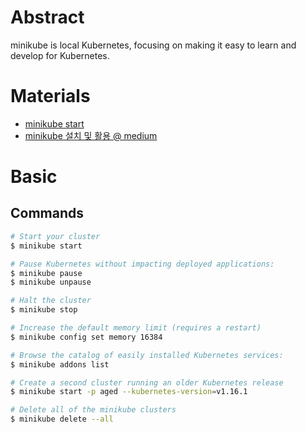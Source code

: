 # Abstract

minikube is local Kubernetes, focusing on making it easy to learn and develop for Kubernetes.

# Materials

* [minikube start](https://minikube.sigs.k8s.io/docs/start/)
* [minikube 설치 및 활용 @ medium](https://medium.com/@cratios48/minikube-%EC%84%A4%EC%B9%98-%EB%B0%8F-%ED%99%9C%EC%9A%A9-4a63ddbc7fcb)

# Basic

## Commands

```bash
# Start your cluster
$ minikube start

# Pause Kubernetes without impacting deployed applications:
$ minikube pause
$ minikube unpause

# Halt the cluster
$ minikube stop

# Increase the default memory limit (requires a restart)
$ minikube config set memory 16384

# Browse the catalog of easily installed Kubernetes services:
$ minikube addons list

# Create a second cluster running an older Kubernetes release
$ minikube start -p aged --kubernetes-version=v1.16.1

# Delete all of the minikube clusters
$ minikube delete --all
```
